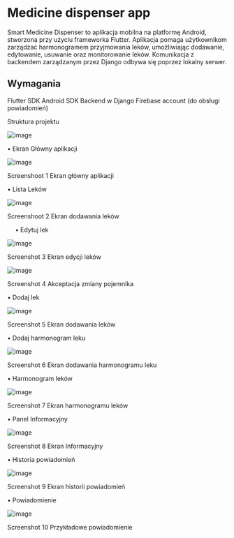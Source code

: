 # Medicine dispenser app


Smart Medicine Dispenser to aplikacja mobilna na platformę Android, stworzona przy użyciu frameworka Flutter. Aplikacja pomaga użytkownikom zarządzać harmonogramem przyjmowania leków, umożliwiając dodawanie, edytowanie, usuwanie oraz monitorowanie leków. Komunikacja z backendem zarządzanym przez Django odbywa się poprzez lokalny serwer.

## Wymagania
Flutter SDK
Android SDK
Backend w Django
Firebase account (do obsługi powiadomień)

Struktura projektu 

![image](https://github.com/mzalog/Smart_Medicine_Dispenser_mobile_app/assets/95581915/f6417185-dcb2-4b19-b6b7-d75e7117a7e4)


•	Ekran Główny aplikacji
 
 ![image](https://github.com/mzalog/Smart_Medicine_Dispenser_mobile_app/assets/95581915/2b49ebf5-2deb-4bef-ae3c-9c7fc3578e48)

Screenshoot 1 Ekran główny aplikacji

•	Lista Leków

 ![image](https://github.com/mzalog/Smart_Medicine_Dispenser_mobile_app/assets/95581915/261d911f-0b26-41d8-ac47-92352cf54294)

Screenshoot 2 Ekran dodawania leków
 
 
•	Edytuj lek

 ![image](https://github.com/mzalog/Smart_Medicine_Dispenser_mobile_app/assets/95581915/dba6ad63-e473-459c-a991-6394a3e447b7)

Screenshot 3 Ekran edycji leków

 ![image](https://github.com/mzalog/Smart_Medicine_Dispenser_mobile_app/assets/95581915/689136b8-16a6-468c-b215-34da9e72d351)

Screenshot 4 Akceptacja zmiany pojemnika
 
•	Dodaj lek

 ![image](https://github.com/mzalog/Smart_Medicine_Dispenser_mobile_app/assets/95581915/8b2dfc6e-7ada-40b7-8f53-ad0668dd0b52)

Screenshot 5 Ekran dodawania leków

•	Dodaj harmonogram leku 

 ![image](https://github.com/mzalog/Smart_Medicine_Dispenser_mobile_app/assets/95581915/f4c96ef7-7fe2-420d-82fa-9e05a4b62bfc)

Screenshot 6 Ekran dodawania harmonogramu leku
 
•	Harmonogram leków

 ![image](https://github.com/mzalog/Smart_Medicine_Dispenser_mobile_app/assets/95581915/7a58cebd-b74e-4865-b602-592789ec9283)

Screenshot 7 Ekran harmonogramu leków

•	Panel Informacyjny

 ![image](https://github.com/mzalog/Smart_Medicine_Dispenser_mobile_app/assets/95581915/2efa5e30-f535-4959-aef1-5860f387ad2a)

Screenshot 8 Ekran Informacyjny
 
•	Historia powiadomień

 ![image](https://github.com/mzalog/Smart_Medicine_Dispenser_mobile_app/assets/95581915/6fb2cedc-6ed4-4f3f-becb-63d09b84e287)

Screenshot 9 Ekran historii powiadomień

•	Powiadomienie

 ![image](https://github.com/mzalog/Smart_Medicine_Dispenser_mobile_app/assets/95581915/81dd63b5-2c81-485a-b00b-7d96455a5a42)

Screenshot 10 Przykładowe powiadomienie
